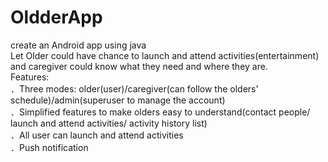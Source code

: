 # OldderApp
create an Android app using java  
Let Older could have chance to launch and attend activities(entertainment) and caregiver could know what they need and where they are.  
Features:  
．Three modes: older(user)/caregiver(can follow the olders' schedule)/admin(superuser to manage the account)  
．Simplified features to make olders easy to understand(contact people/ launch and attend activities/ activity history list)  
．All user can launch and attend activities   
．Push notification   
